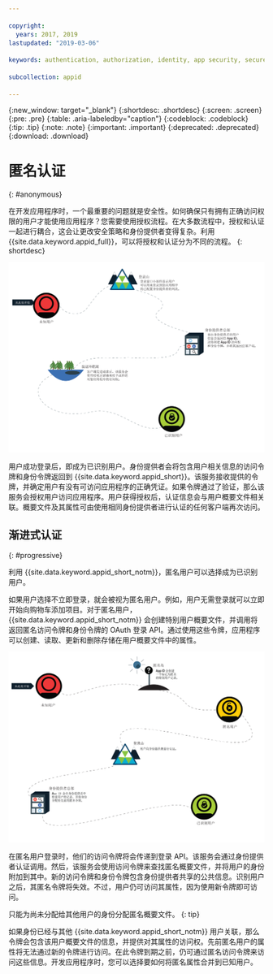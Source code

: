 ```yaml
---

copyright:
  years: 2017, 2019
lastupdated: "2019-03-06"

keywords: authentication, authorization, identity, app security, secure, anonymous, progressive, profiles, sign in

subcollection: appid

---
```


{:new_window: target="_blank"}
{:shortdesc: .shortdesc}
{:screen: .screen}
{:pre: .pre}
{:table: .aria-labeledby="caption"}
{:codeblock: .codeblock}
{:tip: .tip}
{:note: .note}
{:important: .important}
{:deprecated: .deprecated}
{:download: .download}

# 匿名认证
{: #anonymous}

在开发应用程序时，一个最重要的问题就是安全性。如何确保只有拥有正确访问权限的用户才能使用应用程序？您需要使用授权流程。在大多数流程中，授权和认证一起进行耦合，这会让更改安全策略和身份提供者变得复杂。利用 {{site.data.keyword.appid_full}}，可以将授权和认证分为不同的流程。
{: shortdesc}


![成为已识别用户的途径。](images/authenticationtrail.png)

用户成功登录后，即成为已识别用户。身份提供者会将包含用户相关信息的访问令牌和身份令牌返回到 {{site.data.keyword.appid_short}}。该服务接收提供的令牌，并确定用户有没有可访问应用程序的正确凭证。如果令牌通过了验证，那么该服务会授权用户访问应用程序。用户获得授权后，认证信息会与用户概要文件相关联。概要文件及其属性可由使用相同身份提供者进行认证的任何客户端再次访问。

## 渐进式认证
{: #progressive}

利用 {{site.data.keyword.appid_short_notm}}，匿名用户可以选择成为已识别用户。

如果用户选择不立即登录，就会被视为匿名用户。例如，用户无需登录就可以立即开始向购物车添加项目。对于匿名用户，{{site.data.keyword.appid_short_notm}} 会创建特别用户概要文件，并调用将返回匿名访问令牌和身份令牌的 OAuth 登录 API。通过使用这些令牌，应用程序可以创建、读取、更新和删除存储在用户概要文件中的属性。

![在以匿名用户身份启动时成为已识别用户的途径。](images/anon-authenticationtrail.png)

在匿名用户登录时，他们的访问令牌将会传递到登录 API。该服务会通过身份提供者认证调用。然后，该服务会使用访问令牌来查找匿名概要文件，并将用户的身份附加到其中。新的访问令牌和身份令牌包含身份提供者共享的公共信息。识别用户之后，其匿名令牌将失效。不过，用户仍可访问其属性，因为使用新令牌即可访问。

只能为尚未分配给其他用户的身份分配匿名概要文件。
{: tip}

如果身份已经与其他 {{site.data.keyword.appid_short_notm}} 用户关联，那么令牌会包含该用户概要文件的信息，并提供对其属性的访问权。先前匿名用户的属性将无法通过新的令牌进行访问。在此令牌到期之前，仍可通过匿名访问令牌来访问这些信息。开发应用程序时，您可以选择要如何将匿名属性合并到已知用户。
